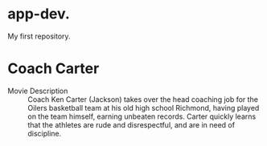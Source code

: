 # app-dev.
My first repository.
	<h1>Coach Carter</h1>
  <dl>
  <dt>Movie Description </dt>
  <dd>Coach Ken Carter (Jackson) takes over the head coaching job for the Oilers basketball team at his old high school Richmond, having played on the team himself, earning unbeaten records. Carter quickly learns that the athletes are rude and disrespectful, and are in need of discipline.</dd>
</dl>
